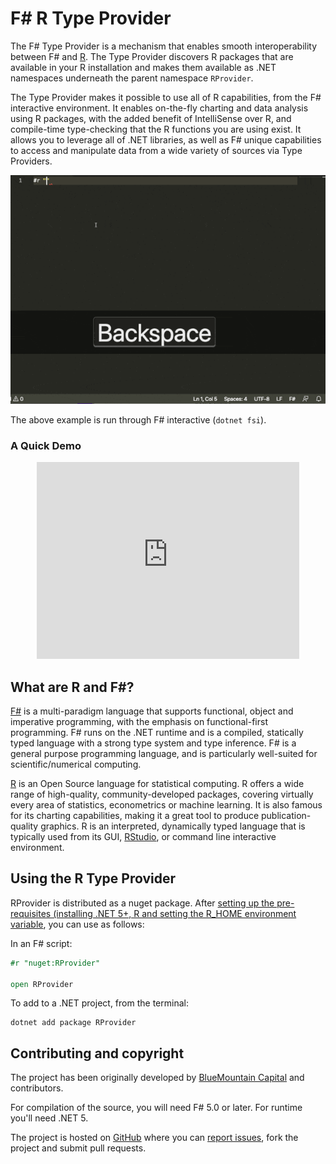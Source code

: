 F# R Type Provider
=======


The F# Type Provider is a mechanism that enables smooth interoperability
between F# and [R](http://www.r-project.org/). 
The Type Provider discovers R packages that are available 
in your R installation and makes them available as .NET namespaces 
underneath the parent namespace `RProvider`. 

The Type Provider makes it possible to use 
all of R capabilities, from the F# interactive environment. 
It enables on-the-fly charting and data analysis using R packages, 
with the added benefit of IntelliSense over R, 
and compile-time type-checking that the R functions you are using exist. 
It allows you to leverage all of .NET libraries,
as well as F# unique capabilities to access and manipulate data 
from a wide variety of sources via Type Providers.

![RProvider demo within an FSharp script](img/vscode.gif)

The above example is run through F# interactive (`dotnet fsi`).

### A Quick Demo

<div style="text-align:center;">
<iframe width="420" height="315" src="https://www.youtube.com/embed/tOd-qsjKU8Y" frameborder="0" allowfullscreen></iframe>
</div>

## What are R and F#?

[F#](http://fsharp.org) is a multi-paradigm language 
that supports functional, object and imperative programming, 
with the emphasis on functional-first programming. F# runs on the .NET runtime and is a compiled, 
statically typed language with a strong type system and type inference. 
F# is a general purpose programming language, and is particularly well-suited for scientific/numerical computing.

[R](http://www.r-project.org/) is an Open Source language for statistical computing. 
R offers a wide range of high-quality, community-developed packages, 
covering virtually every area of statistics, econometrics or machine learning. 
It is also famous for its charting capabilities, making it a great tool 
to produce publication-quality graphics. 
R is an interpreted, dynamically typed language that is typically used 
from its GUI, [RStudio](http://www.rstudio.com/), or command line interactive environment.

## Using the R Type Provider

RProvider is distributed as a nuget package. After [setting up the pre-requisites (installing .NET 5+, R and setting the R_HOME environment variable](requirements.html), you can use as follows:

In an F# script:
```fsharp
#r "nuget:RProvider"

open RProvider
```

To add to a .NET project, from the terminal:
```
dotnet add package RProvider
```

Contributing and copyright
--------------------------

The project has been originally developed by [BlueMountain Capital](https://www.bluemountaincapital.com/) and contributors.

For compilation of the source, you will need F# 5.0 or later.  For runtime you'll need .NET 5.

The project is hosted on [GitHub][gh] where you can [report issues][issues], fork the project and submit pull requests.

[gh]: https://github.com/fslaborg/RProvider
[issues]: https://github.com/fslaborg/RProvider/issues
[license]: https://github.com/fslaborg/RProvider/blob/master/LICENSE.md
